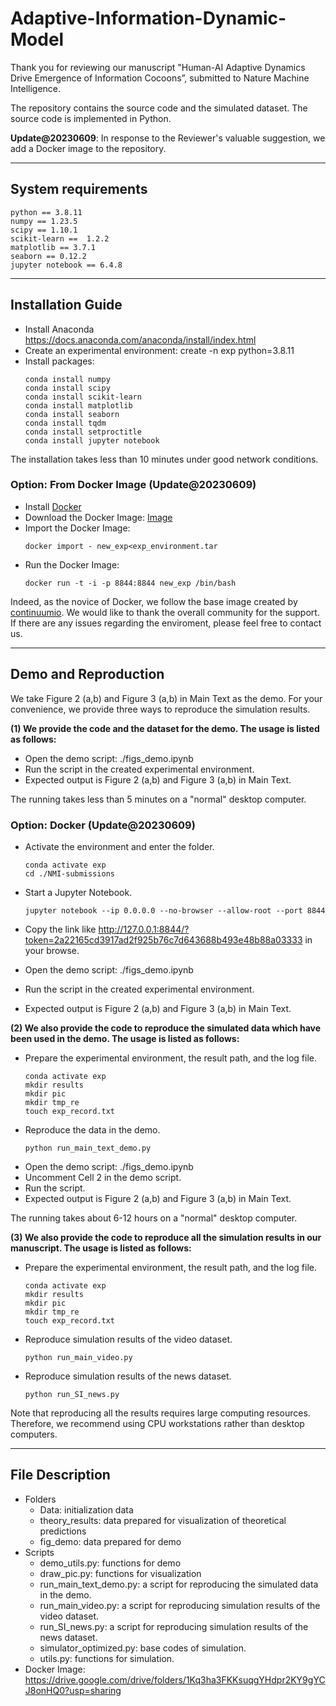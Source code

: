 # Adaptive-Information-Dynamic-Model

Thank you for reviewing our manuscript "Human-AI Adaptive Dynamics Drive Emergence of Information Cocoons”, submitted to Nature Machine Intelligence.

The repository contains the source code and the simulated dataset. The source code is implemented in Python.

**Update@20230609**: In response to the Reviewer's valuable suggestion, we add a Docker image to the repository. 

---

## System requirements
```
python == 3.8.11
numpy == 1.23.5
scipy == 1.10.1
scikit-learn ==  1.2.2
matplotlib == 3.7.1
seaborn == 0.12.2
jupyter notebook == 6.4.8
```
---
## Installation Guide

* Install Anaconda https://docs.anaconda.com/anaconda/install/index.html
* Create an experimental environment: create -n exp python=3.8.11
* Install packages: 
    ```shell
    conda install numpy
    conda install scipy
    conda install scikit-learn
    conda install matplotlib
    conda install seaborn
    conda install tqdm
    conda install setproctitle
    conda install jupyter notebook
    ```

The installation takes less than 10 minutes under good network conditions.

### Option: From Docker Image (Update@20230609)

* Install [Docker](https://docs.docker.com/install/)
* Download the Docker Image: [Image](https://drive.google.com/drive/folders/1Kq3ha3FKKsuqgYHdpr2KY9gYCJ8onHQ0?usp=sharing)
* Import the Docker Image:
    ```shell
    docker import - new_exp<exp_environment.tar
    ```
* Run the Docker Image:
    ```shell
    docker run -t -i -p 8844:8844 new_exp /bin/bash
    ```

Indeed, as the novice of Docker, we follow the base image created by [continuumio](https://hub.docker.com/r/continuumio/anaconda3). We would like to thank the overall community for the support. If there are any issues regarding the enviroment, please feel free to contact us.

---

## Demo and Reproduction

We take Figure 2 (a,b) and Figure 3 (a,b) in Main Text as the demo. For your convenience, we provide three ways to reproduce the simulation results.

**(1) We provide the code and the dataset for the demo. The usage is listed as follows:**

* Open the demo script: ./figs_demo.ipynb
* Run the script in the created experimental environment.
* Expected output is Figure 2 (a,b) and Figure 3 (a,b) in Main Text.

The running takes less than 5 minutes on a "normal" desktop computer.

### Option: Docker (Update@20230609)

* Activate the environment and enter the folder.
    ```shell
    conda activate exp
    cd ./NMI-submissions
    ```

* Start a Jupyter Notebook.
    ```shell
    jupyter notebook --ip 0.0.0.0 --no-browser --allow-root --port 8844
    ```
* Copy the link like http://127.0.0.1:8844/?token=2a22165cd3917ad2f925b76c7d643688b493e48b88a03333 in your browse. 
* Open the demo script: ./figs_demo.ipynb
* Run the script in the created experimental environment.
* Expected output is Figure 2 (a,b) and Figure 3 (a,b) in Main Text.


**(2) We also provide the code to reproduce the simulated data which have been used in the demo. The usage is listed as follows:**

* Prepare the experimental environment, the result path, and the log file.
    ```shell
    conda activate exp 
    mkdir results
    mkdir pic
    mkdir tmp_re
    touch exp_record.txt
    ```
* Reproduce the data in the demo.
    ```shell
    python run_main_text_demo.py
    ```
* Open the demo script: ./figs_demo.ipynb
* Uncomment Cell 2 in the demo script.
* Run the script.
* Expected output is Figure 2 (a,b) and Figure 3 (a,b) in Main Text.

The running takes about 6-12 hours on a "normal" desktop computer.

**(3) We also provide the code to reproduce all the simulation results in our manuscript. The usage is listed as follows:**

* Prepare the experimental environment, the result path, and the log file.
    ```shell
    conda activate exp 
    mkdir results
    mkdir pic
    mkdir tmp_re
    touch exp_record.txt
    ```
* Reproduce simulation results of the video dataset.
    ```shell
    python run_main_video.py
    ```
* Reproduce simulation results of the news dataset.
    ```shell
    python run_SI_news.py
    ```
 
Note that reproducing all the results requires large computing resources. Therefore, we recommend using CPU workstations rather than desktop computers.

---

## File Description

* Folders
    * Data: initialization data
    * theory_results: data prepared for visualization of theoretical predictions
    * fig_demo: data prepared for demo
* Scripts
    * demo_utils.py: functions for demo
    * draw_pic.py: functions for visualization
    * run_main_text_demo.py: a script for reproducing the simulated data in the demo.
    * run_main_video.py: a script for reproducing simulation results of the video dataset.
    * run_SI_news.py: a script for reproducing simulation results of the news dataset.
    * simulator_optimized.py: base codes of simulation.
    * utils.py: functions for simulation.
* Docker Image: https://drive.google.com/drive/folders/1Kq3ha3FKKsuqgYHdpr2KY9gYCJ8onHQ0?usp=sharing

















